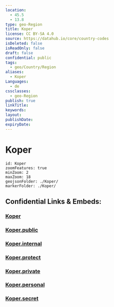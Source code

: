 ```yaml
---
location:
  - 45.5
  - 13.8
type: geo-Region
title: Koper
license: CC BY-SA 4.0
source: https://datahub.io/core/country-codes
isDeleted: false
isReadOnly: false
draft: false
confidential: public
tags:
  - geo/Country/Region
aliases:
  - Koper
Languages:
  - de
cssclasses:
  - geo-Region
publish: true
linkTitle:
keywords:
layout:
publishDate:
expiryDate:
---
```


# Koper

```leaflet
id: Koper
zoomFeatures: true 
minZoom: 2 
maxZoom: 18
geojsonFolder: ./Koper/
markerFolder: ./Koper/
```


## Confidential Links & Embeds: 

### [Koper](/_Standards/Earth/Continent/Europe/Europe~Central/Slovenia/Regions~Slovenia/Obalno-kraška/counties~Obalno-kraška/Koper.md) 

### [Koper.public](/_public/Earth/Continent/Europe/Europe~Central/Slovenia/Regions~Slovenia/Obalno-kraška/counties~Obalno-kraška/Koper.public.md) 

### [Koper.internal](/_internal/Earth/Continent/Europe/Europe~Central/Slovenia/Regions~Slovenia/Obalno-kraška/counties~Obalno-kraška/Koper.internal.md) 

### [Koper.protect](/_protect/Earth/Continent/Europe/Europe~Central/Slovenia/Regions~Slovenia/Obalno-kraška/counties~Obalno-kraška/Koper.protect.md) 

### [Koper.private](/_private/Earth/Continent/Europe/Europe~Central/Slovenia/Regions~Slovenia/Obalno-kraška/counties~Obalno-kraška/Koper.private.md) 

### [Koper.personal](/_personal/Earth/Continent/Europe/Europe~Central/Slovenia/Regions~Slovenia/Obalno-kraška/counties~Obalno-kraška/Koper.personal.md) 

### [Koper.secret](/_secret/Earth/Continent/Europe/Europe~Central/Slovenia/Regions~Slovenia/Obalno-kraška/counties~Obalno-kraška/Koper.secret.md)

